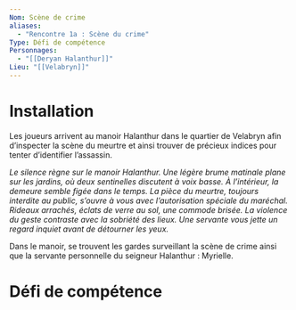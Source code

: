 ```yaml
---
Nom: Scène de crime
aliases:
  - "Rencontre 1a : Scène du crime"
Type: Défi de compétence
Personnages:
  - "[[Deryan Halanthur]]"
Lieu: "[[Velabryn]]"
---
```

# Installation

Les joueurs arrivent au manoir Halanthur dans le quartier de Velabryn afin d’inspecter la scène du meurtre et ainsi trouver de précieux indices pour tenter d’identifier l’assassin.

*Le silence règne sur le manoir Halanthur. Une légère brume matinale plane sur les jardins, où deux sentinelles discutent à voix basse.*
*À l’intérieur, la demeure semble figée dans le temps. La pièce du meurtre, toujours interdite au public, s’ouvre à vous avec l’autorisation spéciale du maréchal. Rideaux arrachés, éclats de verre au sol, une commode brisée. La violence du geste contraste avec la sobriété des lieux.*
*Une servante vous jette un regard inquiet avant de détourner les yeux.*

Dans le manoir, se trouvent les gardes surveillant la scène de crime ainsi que la servante personnelle du seigneur Halanthur : Myrielle.

# Défi de compétence

